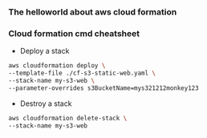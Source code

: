 ### The helloworld about aws cloud formation

### Cloud formation cmd cheatsheet
- Deploy a stack

```sh
aws cloudformation deploy \
--template-file ./cf-s3-static-web.yaml \
--stack-name my-s3-web \
--parameter-overrides s3BucketName=mys321212monkey123
```

- Destroy a stack
```sh
aws cloudformation delete-stack \
--stack-name my-s3-web
```

